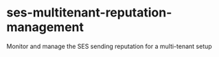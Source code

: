 # ses-multitenant-reputation-management
Monitor and manage the SES sending reputation for a multi-tenant setup
